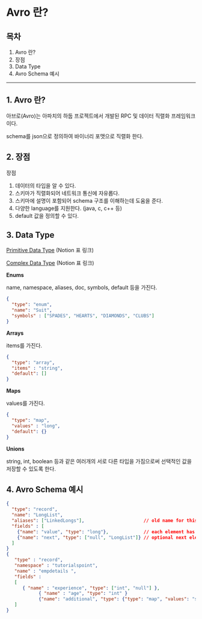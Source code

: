 # Avro 란?



## 목차

1. Avro 란?
2. 장점
3. Data Type
4. Avro Schema 예시

------



## 1. Avro 란?

아브로(Avro)는 아파치의 하둡 프로젝트에서 개발된 RPC 및 데이터 직렬화 프레임워크이다.

schema를 json으로 정의하여 바이너리 포맷으로 직렬화 한다.



## 2. 장점

장점

1. 데이터의 타입을 알 수 있다.
2. 스키마가 직렬화되어 네트워크 통신에 자유롭다.
3. 스키마에 설명이 포함되어 schema 구조를 이해하는데 도움을 준다.
4. 다양한 language를 지원한다. (java, c, c++ 등)
5. default 값을 정의할 수 있다.



## 3. Data Type

[Primitive Data Type](https://www.notion.so/daf37f8f851a4cb8a95cb1abbae5644b) (Notion 표 링크)

[Complex Data Type](https://www.notion.so/98cab7678149473aa5f461fc57c7bf83) (Notion 표 링크)

**Enums**

name, namespace, aliases, doc, symbols, default 등을 가진다.

```json
{
  "type": "enum",
  "name": "Suit",
  "symbols" : ["SPADES", "HEARTS", "DIAMONDS", "CLUBS"]
}
```

**Arrays**

items를 가진다.

```json
{
  "type": "array",
  "items" : "string",
  "default": []
}
```

**Maps**

values를 가진다.

```json
{
  "type": "map",
  "values" : "long",
  "default": {}
}
```

**Unions**

string, int, boolean 등과 같은 여러개의 서로 다른 타입을 가짐으로써 선택적인 값을 저장할 수 있도록 한다.



## 4. Avro Schema 예시

```json
{
  "type": "record",
  "name": "LongList",
  "aliases": ["LinkedLongs"],                      // old name for this
  "fields" : [
    {"name": "value", "type": "long"},             // each element has a long
    {"name": "next", "type": ["null", "LongList"]} // optional next element
  ]
}
{ 
   "type" : "record", 
   "namespace" : "tutorialspoint", 
   "name" : "empdetails ", 
   "fields" : 
   [ 
      { "name" : "experience", "type": ["int", "null"] },
			{ "name" : "age", "type": "int" } 
			{"name": "additional", "type": {"type": "map", "values": "string"}}
   ] 
}
```